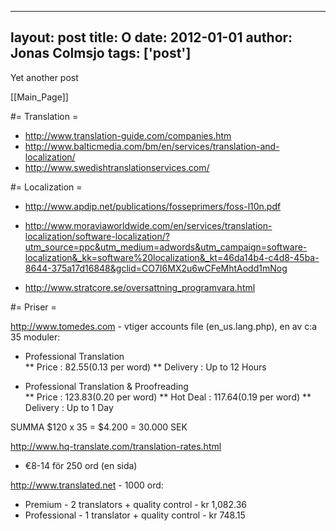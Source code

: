 
---
layout: post
title: O
date: 2012-01-01
author: Jonas Colmsjo
tags: ['post']
---

Yet another post





[[Main_Page]]


#= Translation =

* http://www.translation-guide.com/companies.htm
* http://www.balticmedia.com/bm/en/services/translation-and-localization/
* http://www.swedishtranslationservices.com/


#= Localization =

* http://www.apdip.net/publications/fosseprimers/foss-l10n.pdf

* http://www.moraviaworldwide.com/en/services/translation-localization/software-localization/?utm_source=ppc&utm_medium=adwords&utm_campaign=software-localization&_kk=software%20localization&_kt=46da14b4-c4d8-45ba-8644-375a17d16848&gclid=CO7I6MX2u6wCFeMhtAodd1mNog

* http://www.stratcore.se/oversattning_programvara.html


#= Priser =

http://www.tomedes.com - vtiger accounts file (en_us.lang.php), en av c:a 35 moduler:
* Professional Translation	
** Price :	$82.55 ($0.13 per word)
** Delivery : 	Up to 12 Hours

* Professional Translation & Proofreading	
** Price : 	$123.83  ($0.20 per word)
** Hot Deal : 	$117.64 ($0.19 per word)
** Delivery : 	Up to 1 Day

SUMMA $120 x 35 = $4.200 = 30.000 SEK

http://www.hq-translate.com/translation-rates.html
* €8-14 för 250 ord (en sida)

http://www.translated.net - 1000 ord:
* Premium - 2 translators + quality control - kr 1,082.36
* Professional - 1 translator + quality control - kr 748.15
